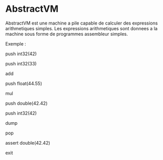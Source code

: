 # AbstractVM

AbstractVM est une machine a pile capable de calculer des expressions arithmetiques simples. Les expressions arithmetiques sont donnees a la machine sous forme de programmes assembleur simples.

Exemple :

push int32(42)

push int32(33)

add

push float(44.55)

mul

push double(42.42)

push int32(42)

dump

pop

assert double(42.42)

exit

